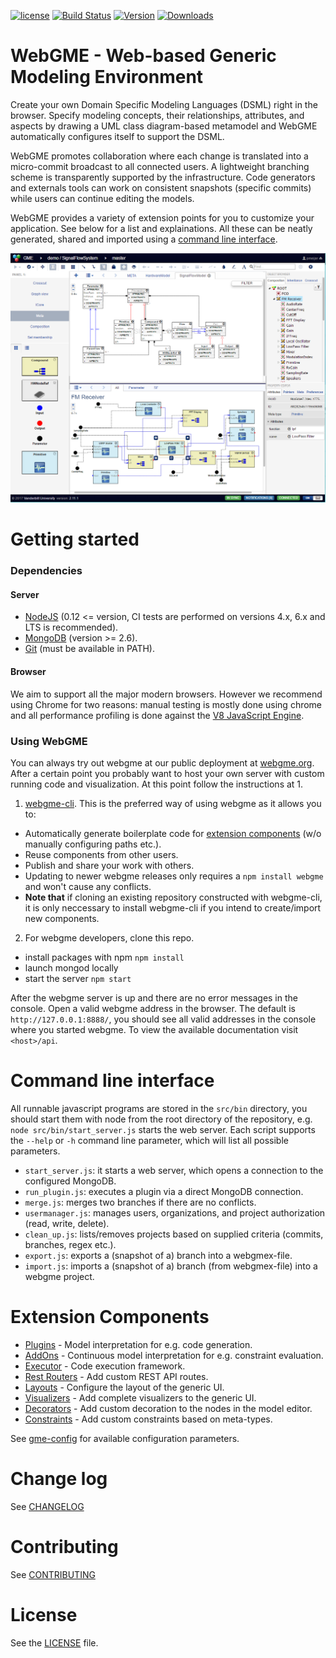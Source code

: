 [![license](https://img.shields.io/github/license/mashape/apistatus.svg?maxAge=2592000)](https://opensource.org/licenses/MIT)
[![Build Status](https://travis-ci.org/webgme/webgme.svg?branch=master)](https://travis-ci.org/webgme/webgme)
[![Version](https://badge.fury.io/js/webgme.svg)](https://www.npmjs.com/package/webgme)
[![Downloads](http://img.shields.io/npm/dm/webgme.svg?style=flat)](http://img.shields.io/npm/dm/webgme.svg?style=flat)

# WebGME - Web-based Generic Modeling Environment

Create your own Domain Specific Modeling Languages (DSML) right in the browser. Specify modeling concepts, their relationships, attributes, and aspects by drawing a UML class diagram-based metamodel and WebGME automatically configures itself to support the DSML.

WebGME promotes collaboration where each change is translated into a micro-commit broadcast to all connected users. A lightweight branching scheme is transparently supported by the infrastructure. Code generators and externals tools can work on consistent snapshots (specific commits) while users can continue editing the models.

WebGME provides a variety of extension points for you to customize your application. See below for a list and explainations. All these can be neatly generated, shared and imported using a [command line interface](https://github.com/webgme/webgme-cli).

![WebGME-User-Interface](img/UI_2.11.1.png "WebGME UI - try it out at https://webgme.org")

# Getting started

### Dependencies
#### Server
 - [NodeJS](https://nodejs.org/) (0.12 <= version, CI tests are performed on versions 4.x, 6.x and LTS is recommended).
 - [MongoDB](https://www.mongodb.com/) (version >= 2.6).
 - [Git](https://git-scm.com) (must be available in PATH).

#### Browser
We aim to support all the major modern browsers. However we recommend using Chrome for two reasons: manual testing is mostly done using chrome and all performance profiling is done against the [V8 JavaScript Engine](https://en.wikipedia.org/wiki/V8_(JavaScript_engine)).

### Using WebGME
You can always try out webgme at our public deployment at [webgme.org](https://webgme.org). After a certain point you probably want to host your own server with custom running code and visualization. At this point follow the instructions at 1.

1. [webgme-cli](https://github.com/webgme/webgme-cli). This is the preferred way of using webgme as it allows you to:
 * Automatically generate boilerplate code for [extension components](#extension-components) (w/o manually configuring paths etc.).
 * Reuse components from other users.
 * Publish and share your work with others.
 * Updating to newer webgme releases only requires a `npm install webgme` and won't cause any conflicts.
 * **Note that** if cloning an existing repository constructed with webgme-cli, it is only neccessary to install webgme-cli if you intend to create/import new components.

2. For webgme developers, clone this repo.
 * install packages with npm `npm install`
 * launch mongod locally
 * start the server `npm start`

After the webgme server is up and there are no error messages in the console. Open a valid webgme address in the browser. The default is `http://127.0.0.1:8888/`, you should see all valid addresses in the console where you started webgme.
To view the available documentation visit `<host>/api`.

# Command line interface

All runnable javascript programs are stored in the `src/bin` directory, you should start them with node from the root directory of the repository, e.g. `node src/bin/start_server.js` starts the web server.
Each script supports the `--help` or `-h` command line parameter, which will list all possible parameters.

* `start_server.js`: it starts a web server, which opens a connection to the configured MongoDB.
* `run_plugin.js`: executes a plugin via a direct MongoDB connection.
* `merge.js`: merges two branches if there are no conflicts.
* `usermanager.js`: manages users, organizations, and project authorization (read, write, delete).
* `clean_up.js`: lists/removes projects based on supplied criteria (commits, branches, regex etc.).
* `export.js`: exports a (snapshot of a) branch into a webgmex-file.
* `import.js`: imports a (snapshot of a) branch (from webgmex-file) into a webgme project.

# Extension Components
* [Plugins](./src/plugin/README.md) - Model interpretation for e.g. code generation.
* [AddOns](./src/addon/README.md) - Continuous model interpretation for e.g. constraint evaluation.
* [Executor](./src/server/middleware/executor/Readme.md) - Code execution framework.
* [Rest Routers](./src/server/middleware/ExampleRestRouter.js) - Add custom REST API routes.
* [Layouts](./src/plugin/coreplugins/LayoutGenerator/LayoutGenerator.js) - Configure the layout of the generic UI.
* [Visualizers](./src/plugin/coreplugins/VisualizerGenerator/VisualizerGenerator.js) - Add complete visualizers to the generic UI.
* [Decorators](./src/plugin/coreplugins/DecoratorGenerator/DecoratorGenerator.js) - Add custom decoration to the nodes in the model editor.
* [Constraints](./src/plugin/coreplugins/ConstraintEvaluator/ConstraintEvaluator.js) - Add custom constraints based on meta-types.

See [gme-config](./config/README.md) for available configuration parameters.

# Change log
See [CHANGELOG](./CHANGELOG.md)

# Contributing
See [CONTRIBUTING](./CONTRIBUTING.md)

# License
See the [LICENSE](LICENSE) file.
